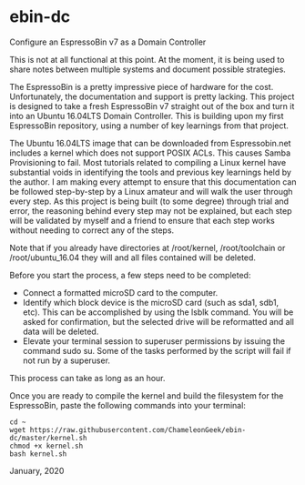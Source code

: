 # ebin-dc
Configure an EspressoBin v7 as a Domain Controller

This is not at all functional at this point.  At the moment, it is being used to share notes between multiple systems and document possible strategies.

The EspressoBin is a pretty impressive piece of hardware for the cost.  Unfortunately, the documentation and support is pretty lacking.  This project is designed to take a fresh EspressoBin v7 straight out of the box and turn it into an Ubuntu 16.04LTS Domain Controller.  This is building upon my first EspressoBin repository, using a number of key learnings from that project.

The Ubuntu 16.04LTS image that can be downloaded from Espressobin.net includes a kernel which does not support POSIX ACLs.  This causes Samba Provisioning to fail.  Most tutorials related to compiling a Linux kernel have substantial voids in identifying the tools and previous key learnings held by the author.  I am making every attempt to ensure that this documentation can be followed step-by-step by a Linux amateur and will walk the user through every step.  As this project is being built (to some degree) through trial and error, the reasoning behind every step may not be explained, but each step will be validated by myself and a friend to ensure that each step works without needing to correct any of the steps.

Note that if you already have directories at /root/kernel, /root/toolchain or /root/ubuntu_16.04 they will and all files contained will be deleted.

Before you start the process, a few steps need to be completed:
- Connect a formatted microSD card to the computer.
- Identify which block device is the microSD card (such as sda1, sdb1, etc).  This can be accomplished by using the lsblk command.  You will be asked for confirmation, but the selected drive will be reformatted and all data will be deleted.
- Elevate your terminal session to superuser permissions by issuing the command sudo su.  Some of the tasks performed by the script will fail if not run by a superuser.

This process can take as long as an hour.

Once you are ready to compile the kernel and build the filesystem for the EspressoBin, paste the following commands into your terminal:

```
cd ~
wget https://raw.githubusercontent.com/ChameleonGeek/ebin-dc/master/kernel.sh
chmod +x kernel.sh
bash kernel.sh
```


January, 2020
